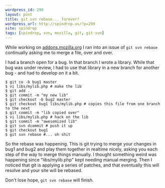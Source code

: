 ```yaml
---
wordpress_id: 299
layout: post
title: git svn rebase... forever?
wordpress_url: http://spindrop.us/?p=299
site: spindrop
tags: [spindrop, svn, mozilla, git, git-svn]
---
```

While working on [addons.mozilla.org](http://addons.mozilla.org/) I ran into an issue of `git svn rebase` continually asking me to merge a file, over and over.

I had a branch open for a bug.  In that branch I wrote a library.  While that bug was under review, I had to use that library in a new branch for another bug - and had to develop on it a bit.

	$ git co -b bug1 master
	$ vi libs/mylib.php # make the lib
	$ git add .
	$ git commit -m "my new lib"
	$ git checkout -b bug2 master
	$ git checkout bug1 libs/mylib.php # copies this file from one branch to the next
	$ git commit -m "lib copied over"
	$ vi libs/mylib.php # hack on the lib 
	$ git commit -m "awesomized lib"
	$ git svn dcommit # push it up
	$ git checkout bug1
	$ git svn rebase #... oh shit

So the rebase was happening.  This is git trying to merge your changes in bug1 and bug2 and play them together in realtime nicely, asking you each step of the way to merge things manually.  I thought something weird was happening since "libs/mylib.php" kept needing manual merging.  Then I noticed that git is applying a series of patches, and that eventually this will resolve and your site will be rebased.

Don't lose hope, `git svn rebase` will finish.
